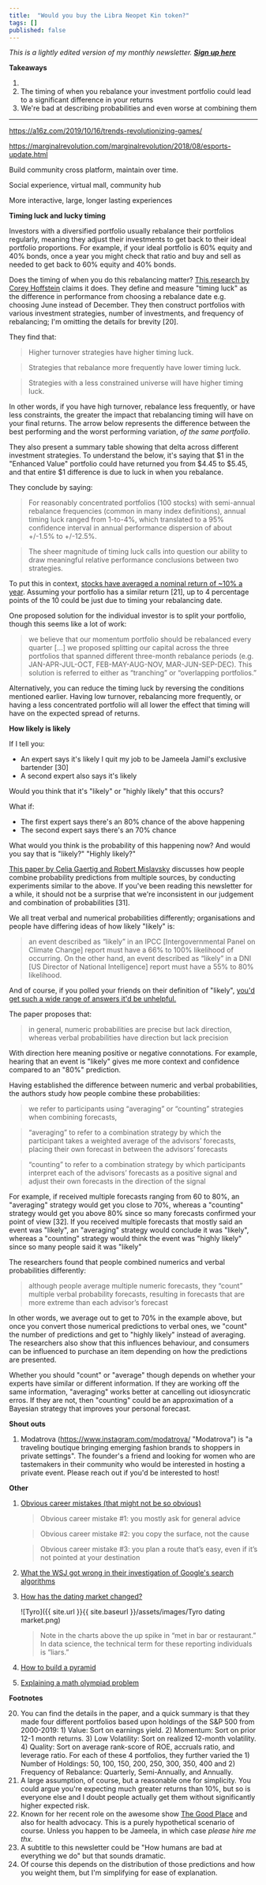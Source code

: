 ```yaml
---
title:  "Would you buy the Libra Neopet Kin token?"  
tags: []
published: false
---
```


*This is a lightly edited version of my monthly newsletter.* ***[Sign up here](https://avoidboringpeople.substack.com/ "ABP")***

**Takeaways**

1.
2. The timing of when you rebalance your investment portfolio could lead to a significant difference in your returns
3. We're bad at describing probabilities and even worse at combining them

****

https://a16z.com/2019/10/16/trends-revolutionizing-games/

https://marginalrevolution.com/marginalrevolution/2018/08/esports-update.html

Build community cross platform, maintain over time. 

Social experience, virtual mall, community hub

More interactive, large, longer lasting experiences

**Timing luck and lucky timing**

Investors with a diversified portfolio usually rebalance their portfolios regularly, meaning they adjust their investments to get back to their ideal portfolio proportions. For example, if your ideal portfolio is 60% equity and 40% bonds, once a year you might check that ratio and buy and sell as needed to get back to 60% equity and 40% bonds.

Does the timing of when you do this rebalancing matter? [This research by Corey Hoffstein](https://blog.thinknewfound.com/2019/11/the-dumb-timing-luck-of-smart-beta/ "Newfound Research") claims it does. They define and measure "timing luck" as the difference in performance from choosing a rebalance date e.g. choosing June instead of December. They then construct portfolios with various investment strategies, number of investments, and frequency of rebalancing; I'm omitting the details for brevity \[20\]. 

They find that: 

  > Higher turnover strategies have higher timing luck.
  
  > Strategies that rebalance more frequently have lower timing luck.
  
  > Strategies with a less constrained universe will have higher timing luck.
  
In other words, if you have high turnover, rebalance less frequently, or have less constraints, the greater the impact that rebalancing timing will have on your final returns. The arrow below represents the difference between the best performing and the worst performing variation, *of the same portfolio*.

They also present a summary table showing that delta across different investment strategies. To understand the below, it's saying that $1 in the "Enhanced Value" portfolio could have returned you from $4.45 to $5.45, and that entire $1 difference is due to luck in when you rebalance. 

They conclude by saying: 

> For reasonably concentrated portfolios (100 stocks) with semi-annual rebalance frequencies (common in many index definitions), annual timing luck ranged from 1-to-4%, which translated to a 95% confidence interval in annual performance dispersion of about +/-1.5% to +/-12.5%.

> The sheer magnitude of timing luck calls into question our ability to draw meaningful relative performance conclusions between two strategies.

To put this in context, [stocks have averaged a nominal return of ~10% a year](https://mebfaber.com/2018/11/14/episode-129-mebs-take-on-return-expectations-portfolio-construction-and-practical-market-approaches/ "Meb"). Assuming your portfolio has a similar return \[21\], up to 4 percentage points of the 10 could be just due to timing your rebalancing date.  

One proposed solution for the individual investor is to split your portfolio, though this seems like a lot of work: 

> we believe that our momentum portfolio should be rebalanced every quarter \[...\] we proposed splitting our capital across the three portfolios that spanned different three-month rebalance periods (e.g. JAN-APR-JUL-OCT, FEB-MAY-AUG-NOV, MAR-JUN-SEP-DEC). This solution is referred to either as “tranching” or “overlapping portfolios.”

Alternatively, you can reduce the timing luck by reversing the conditions mentioned earlier. Having low turnover, rebalancing more frequently, or having a less concentrated portfolio will all lower the effect that timing will have on the expected spread of returns.

**How likely is likely**

If I tell you:

  - An expert says it's likely I quit my job to be Jameela Jamil's exclusive bartender \[30\]
  - A second expert also says it's likely
  
Would you think that it's "likely" or "highly likely" that this occurs?

What if:

  - The first expert says there's an 80% chance of the above happening
  - The second expert says there's an 70% chance
  
What would you think is the probability of this happening now? And would you say that is "likely?" "Highly likely?" 

[This paper by Celia Gaertig and Robert Mislavsky](https://papers.ssrn.com/sol3/papers.cfm?abstract_id=3454796 "paper") discusses how people combine probability predictions from multiple sources, by conducting experiments similar to the above. If you've been reading this newsletter for a while, it should not be a surprise that we're inconsistent in our judgement and combination of probabilities \[31\]. 

We all treat verbal and numerical probabilities differently; organisations and people have differing ideas of how likely "likely" is:

> an event described as “likely” in an IPCC \[Intergovernmental Panel on Climate Change\] report must have a 66% to 100% likelihood of occurring. On the other hand, an event described as “likely” in a DNI \[US Director of National Intelligence\] report must have a 55% to 80% likelihood. 

And of course, if you polled your friends on their definition of "likely", [you'd get such a wide range of answers it'd be unhelpful.](https://link.springer.com/article/10.3758/BF03327890 "polls")

The paper proposes that: 

> in general, numeric probabilities are precise but lack direction, whereas verbal probabilities have direction but lack precision

With direction here meaning positive or negative connotations. For example, hearing that an event is "likely" gives me more context and confidence compared to an "80%" prediction. 

Having established the difference between numeric and verbal probabilities, the authors study how people combine these probabilities:

> we refer to participants using “averaging” or “counting” strategies when combining forecasts, 

> “averaging” to refer to a combination strategy by which the participant takes a weighted average of the advisors’ forecasts, placing their own forecast in between the advisors’ forecasts

> “counting” to refer to a combination strategy by which participants interpret each of the advisors’ forecasts as a positive signal and adjust their own forecasts in the direction of the signal

For example, if received multiple forecasts ranging from 60 to 80%, an "averaging" strategy would get you close to 70%, whereas a "counting" strategy would get you above 80% since so many forecasts confirmed your point of view \[32\]. If you received multiple forecasts that mostly said an event was "likely", an "averaging" strategy would conclude it was "likely", whereas a "counting" strategy would think the event was "highly likely" since so many people said it was "likely"

The researchers found that people combined numerics and verbal probabilities differently: 

> although people average multiple numeric forecasts, they “count” multiple verbal probability forecasts, resulting in forecasts that are more extreme than each advisor’s forecast

In other words, we average out to get to 70% in the example above, but once you convert those numerical predictions to verbal ones, we "count" the number of predictions and get to "highly likely" instead of averaging. The researchers also show that this influences behaviour, and consumers can be influenced to purchase an item depending on how the predictions are presented. 

Whether you should "count" or "average" though depends on whether your experts have similar or different information. If they are working off the same information, "averaging" works better at cancelling out idiosyncratic erros. If they are not, then "counting" could be an approximation of a Bayesian strategy that improves your personal forecast. 

**Shout outs**

1. Modatrova (https://www.instagram.com/modatrova/ "Modatrova") is "a traveling boutique bringing emerging fashion brands to shoppers in private settings". The founder's a friend and looking for women who are tastemakers in their community who would be interested in hosting a private event. Please reach out if you'd be interested to host!  

**Other**

1. [Obvious career mistakes (that might not be so obvious)](https://www.calnewport.com/blog/2019/11/11/the-obvious-way-to-improve-your-career-that-might-not-be-so-obvious/ "Cal")
    > Obvious career mistake #1: you mostly ask for general advice
    
    > Obvious career mistake #2: you copy the surface, not the cause
    
    > Obvious career mistake #3: you plan a route that’s easy, even if it’s not pointed at your destination
    
2. [What the WSJ got wrong in their investigation of Google's search algorithms](https://searchengineland.com/misquoted-and-misunderstood-why-we-the-search-community-dont-believe-the-wsj-about-google-search-325241 "SEL")
3. [How has the dating market changed?](https://gallery.mailchimp.com/2506bda6ca9a8b7ce8b3c54b4/files/1a8cc94c-6198-4f3d-b27d-8a6060ed6c5d/Tyro_Dating_Market_Thesis_Final_For_Twitter_Pub_v2.pdf "Tyro")
    
    ![Tyro]({{ site.url }}{{ site.baseurl }}/assets/images/Tyro dating market.png)        
    > Note in the charts above the up spike in “met in bar or restaurant.” In data science, the technical term for these reporting individuals is “liars.”
    
4. [How to build a pyramid](https://analog-antiquarian.net/2019/08/30/chapter-16-how-to-build-a-pyramid/ "pyramid")
5. [Explaining a math olympiad problem](https://aeon.co/videos/can-you-solve-this-slippery-maths-puzzle-that-doubles-as-a-morality-tale "aeon")

**Footnotes**

20. You can find the details in the paper, and a quick summary is that they made four different portfolios based upon holdings of the S&P 500 from 2000-2019: 1) Value: Sort on earnings yield. 2) Momentum: Sort on prior 12-1 month returns. 3) Low Volatility: Sort on realized 12-month volatility. 4) Quality: Sort on average rank-score of ROE, accruals ratio, and leverage ratio. For each of these 4 portfolios, they further varied the 1) Number of Holdings: 50, 100, 150, 200, 250, 300, 350, 400 and 2) Frequency of Rebalance: Quarterly, Semi-Annually, and Annually.
21. A large assumption, of course, but a reasonable one for simplicity. You could argue you're expecting much greater returns than 10%, but so is everyone else and I doubt people actually get them without significantly higher expected risk.
30. Known for her recent role on the awesome show [The Good Place](https://www.nbc.com/the-good-place "Good") and also for health advocacy. This is a purely hypothetical scenario of course. Unless you happen to be Jameela, in which case *please hire me thx.* 
31. A subtitle to this newsletter could be "How humans are bad at everything we do" but that sounds dramatic.
32. Of course this depends on the distribution of those predictions and how you weight them, but I'm simplifying for ease of explanation. 
